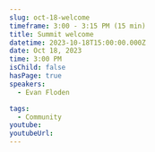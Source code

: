 ```yaml
---
slug: oct-18-welcome
timeframe: 3:00 - 3:15 PM (15 min)
title: Summit welcome
datetime: 2023-10-18T15:00:00.000Z
date: Oct 18, 2023
time: 3:00 PM
isChild: false
hasPage: true
speakers:
  - Evan Floden

tags:
  - Community 
youtube:
youtubeUrl:
---
```

